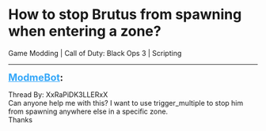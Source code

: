 # How to stop Brutus from spawning when entering a zone?
Game Modding | Call of Duty: Black Ops 3 | Scripting

---
<strong style="font-size: 1.4em;"><span style="text-decoration: underline;text-decoration-color: #34a7f9;"><span style="color:#34a7f9;">ModmeBot</span></span>:</strong>

<p>Thread By: XxRaPiDK3LLERxX<br />Can anyone help me with this? I want to use trigger_multiple to stop him from spawning anywhere else in a specific zone.<br />Thanks</p>
